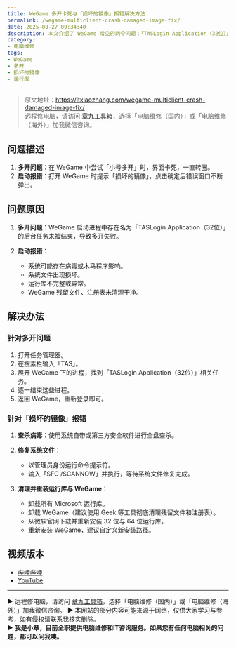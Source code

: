 ```yaml
---
title: WeGame 多开卡死与「损坏的镜像」报错解决方法
permalink: /wegame-multiclient-crash-damaged-image-fix/
date: 2025-08-27 09:34:40
description: 本文介绍了 WeGame 常见的两个问题：「TASLogin Application（32位）」导致的多开卡死，以及启动时报错「损坏的镜像」的原因与解决步骤，帮助用户快速恢复正常使用。
category:
- 电脑维修
tags:
- WeGame
- 多开
- 损坏的镜像
- 运行库
---
```


> 原文地址：<https://itxiaozhang.com/wegame-multiclient-crash-damaged-image-fix/>  
> 远程修电脑，请访问 [章九工具箱](https://zhang9.com/)，选择「电脑维修（国内）」或「电脑维修（海外）」加我微信咨询。 

## 问题描述

1. **多开问题**：在 WeGame 中尝试「小号多开」时，界面卡死，一直转圈。
2. **启动报错**：打开 WeGame 时提示「损坏的镜像」，点击确定后错误窗口不断弹出。

## 问题原因

1. **多开问题**：WeGame 启动进程中存在名为「TASLogin Application（32位）」的后台任务未被结束，导致多开失败。
2. **启动报错**：

   * 系统可能存在病毒或木马程序影响。
   * 系统文件出现损坏。
   * 运行库不完整或异常。
   * WeGame 残留文件、注册表未清理干净。

## 解决办法

### 针对多开问题

1. 打开任务管理器。
2. 在搜索栏输入「TAS」。
3. 展开 WeGame 下的进程，找到「TASLogin Application（32位）」相关任务。
4. 逐一结束这些进程。
5. 返回 WeGame，重新登录即可。

### 针对「损坏的镜像」报错

1. **查杀病毒**：使用系统自带或第三方安全软件进行全盘查杀。
2. **修复系统文件**：

   * 以管理员身份运行命令提示符。
   * 输入「SFC /SCANNOW」并执行，等待系统文件修复完成。
3. **清理并重装运行库与 WeGame**：

   * 卸载所有 Microsoft 运行库。
   * 卸载 WeGame（建议使用 Geek 等工具彻底清理残留文件和注册表）。
   * 从微软官网下载并重新安装 32 位与 64 位运行库。
   * 重新安装 WeGame，建议自定义新安装路径。

## 视频版本

* [哔哩哔哩](https://space.bilibili.com/3546607630944387)
* [YouTube](https://www.youtube.com/@itxiaozhang)

---
▶ 远程修电脑，请访问 [章九工具箱](https://zhang9.com/)，选择「电脑维修（国内）」或「电脑维修（海外）」加我微信咨询。 
▶ 本网站的部分内容可能来源于网络，仅供大家学习与参考，如有侵权请联系我核实删除。  
▶ **我是小章，目前全职提供电脑维修和IT咨询服务。如果您有任何电脑相关的问题，都可以问我噢。**  
